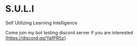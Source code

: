 # S.U.L.I
Self Utilizing Learning Intelligence

Come join my bot testing discord server if you are interested
[https://discord.gg/YafPR5z] 
